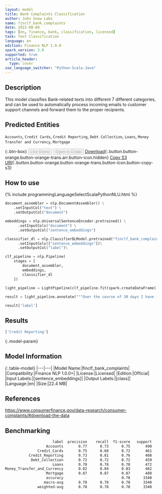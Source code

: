 ```yaml
---
layout: model
title: Bank Complaints Classification
author: John Snow Labs
name: finclf_bank_complaints
date: 2022-08-09
tags: [en, finance, bank, classification, licensed]
task: Text Classification
language: en
edition: Finance NLP 1.0.0
spark_version: 3.0
supported: true
article_header:
  type: cover
use_language_switcher: "Python-Scala-Java"
---
```


## Description

This model classifies Bank-related texts into different 7 different categories, and can be used to automatically process incoming emails to customer support channels and forward them to the proper recipients.

## Predicted Entities

`Accounts`, `Credit Cards`, `Credit Reporting`, `Debt Collection`, `Loans`, `Money Transfer and Currency`, `Mortgage`

{:.btn-box}
<button class="button button-orange" disabled>Live Demo</button>
<button class="button button-orange" disabled>Open in Colab</button>
[Download](https://s3.amazonaws.com/auxdata.johnsnowlabs.com/finance/models/finclf_bank_complaints_en_1.0.0_3.2_1660035048303.zip){:.button.button-orange.button-orange-trans.arr.button-icon.hidden}
[Copy S3 URI](s3://auxdata.johnsnowlabs.com/finance/models/finclf_bank_complaints_en_1.0.0_3.2_1660035048303.zip){:.button.button-orange.button-orange-trans.button-icon.button-copy-s3}

## How to use



<div class="tabs-box" markdown="1">
{% include programmingLanguageSelectScalaPythonNLU.html %}

```python
document_assembler = nlp.DocumentAssembler() \
    .setInputCol("text") \
    .setOutputCol("document")

embeddings = nlp.UniversalSentenceEncoder.pretrained() \
      .setInputCols("document") \
      .setOutputCol("sentence_embeddings")

classsifier_dl = nlp.ClassifierDLModel.pretrained("finclf_bank_complaints", "en", "finance/models")\
      .setInputCols(["sentence_embeddings"])\
      .setOutputCol("label")\

clf_pipeline = nlp.Pipeline(
    stages = [
        document_assembler,
        embeddings,
        classsifier_dl
    ])
    
light_pipeline = LightPipeline(clf_pipeline.fit(spark.createDataFrame([['']]).toDF("text")))

result = light_pipeline.annotate("""Over the course of 30 days I have filed a dispute in regards to inaccurate and false information on my credit report. Ive attached a copy of my dispute mailed in certified to Equifax and they are still reporting these incorrect items. According to the fair credit ACT, section 609 ( a ) ( 1 ) ( A ) they are required by Federal Law to only report Accurate information and the have not done so. They have not provided me with any proof i.e. and original consumer contract with my signature on it proving that this is my account.Further more, I would like to make a formal complaint that Ive tried calling Equifax Over 10 times this week and every single time Ive called Ive asked for a representative in the fraud dispute department wants transfer it over there when you speak to the representative and let them know that you are looking to dispute inquiries and accounts due to fraud they immediately transfer you to their survey line essentially ending the call. I believe Equifax is training their representatives to not help consumers over the phone and performing unethical practices. Once I finally got a hold of a representative she told me that she could not help because I did not send in my Social Security card which violates my consumer rights. So Im Making a formal CFPB complaint that you will correct Equifaxs actions. Below Ive written what is also included in the files uploaded, my disputes for inaccuracies on my credit report.""")

result['label']
```

</div>

## Results

```bash
['Credit Reporting']
```

{:.model-param}
## Model Information

{:.table-model}
|---|---|
|Model Name:|finclf_bank_complaints|
|Compatibility:|Finance NLP 1.0.0+|
|License:|Licensed|
|Edition:|Official|
|Input Labels:|[sentence_embeddings]|
|Output Labels:|[class]|
|Language:|en|
|Size:|22.4 MB|

## References

https://www.consumerfinance.gov/data-research/consumer-complaints/#download-the-data

## Benchmarking

```bash
                      label  precision    recall  f1-score   support
                   Accounts       0.77      0.73      0.75       490
               Credit_Cards       0.75      0.68      0.72       461
           Credit_Reporting       0.73      0.81      0.76       488
            Debt_Collection       0.72      0.72      0.72       459
                      Loans       0.78      0.78      0.78       472
Money_Transfer_and_Currency       0.82      0.84      0.83       482
                   Mortgage       0.87      0.87      0.87       488
                   accuracy          -         -      0.78      3340
                  macro-avg       0.78      0.78      0.78      3340
               weighted-avg       0.78      0.78      0.78      3340
```